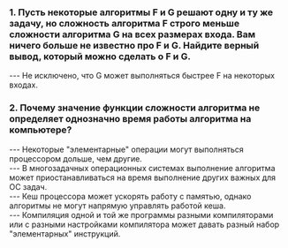 <h3>1. Пусть некоторые алгоритмы F и G решают одну и ту же задачу, но сложность алгоритма F строго меньше сложности алгоритма G на всех размерах входа. Вам ничего больше не известно про F и G. Найдите верный вывод, который можно сделать о F и G.</h3>
--- Не исключено, что G может выполняться быстрее F на некоторых входах.

<h3>2. Почему значение функции сложности алгоритма не определяет однозначно время работы алгоритма на компьютере?</h3>
--- Некоторые "элементарные" операции могут выполняться процессором дольше, чем другие.<br>
--- В многозадачных операционных системах выполнение алгоритма может приостанавливаться на время выполнение других важных для ОС задач.<br>
--- Кеш процессора может ускорять работу с памятью, однако алгоритмы не могут напрямую управлять работой кеша.<br>
--- Компиляция одной и той же программы разными компиляторами или с разными настройками компилятора может давать разный набор "элементарных" инструкций.